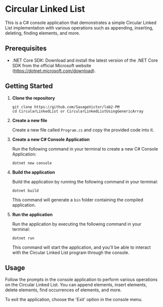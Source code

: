 # Circular Linked List

This is a C# console application that demonstrates a simple Circular Linked List implementation with various operations such as appending, inserting, deleting, finding elements, and more.

## Prerequisites

- .NET Core SDK: Download and install the latest version of the .NET Core SDK from the official Microsoft website (https://dotnet.microsoft.com/download).

## Getting Started

1. **Clone the repository**

   ```
   git clone https://github.com/SavageVictor/lab2-PM
   cd CircularLinkedList or CircularLinkedListUsingGenericArray
   ```

2. **Create a new file**

   Create a new file called `Program.cs` and copy the provided code into it.

3. **Create a new C# Console Application**

   Run the following command in your terminal to create a new C# Console Application:

   ```
   dotnet new console
   ```

4. **Build the application**

   Build the application by running the following command in your terminal:

   ```
   dotnet build
   ```

   This command will generate a `bin` folder containing the compiled application.

5. **Run the application**

   Run the application by executing the following command in your terminal:

   ```
   dotnet run
   ```

   This command will start the application, and you'll be able to interact with the Circular Linked List program through the console.

## Usage

Follow the prompts in the console application to perform various operations on the Circular Linked List. You can append elements, insert elements, delete elements, find occurrences of elements, and more.

To exit the application, choose the 'Exit' option in the console menu.
